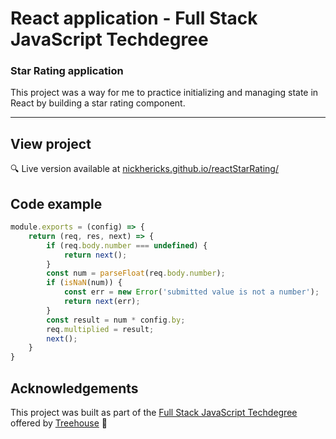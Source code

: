 # React application - Full Stack JavaScript Techdegree

### Star Rating application
This project was a way for me to practice initializing and managing state in React by building a star rating component.

***
<!-- <img src="https://res.cloudinary.com/dtqevfsxh/image/upload/v1554485395/portfolio/expressDoubler.png" width="700px"> -->

## View project
:mag: Live version available at [nickhericks.github.io/reactStarRating/](https://nickhericks.github.io/reactStarRating/)

<!-- ## Project objective -->
<!-- To complete this project I created JavaScript classes (Game, Board, Space, Player, Token) to organize the code. Each class, with its constructor function, methods, getters and setters is in its own .js file, and the app.js file handles the interaction with DOM elements. -->
<!-- 
## Techniques and concepts
- Express web framework -->

## Code example
```javascript
module.exports = (config) => {
	return (req, res, next) => {
		if (req.body.number === undefined) {
			return next();
		}
		const num = parseFloat(req.body.number);
		if (isNaN(num)) {
			const err = new Error('submitted value is not a number');
			return next(err);
		}
		const result = num * config.by;
		req.multiplied = result;
		next();
	}
}
```

## Acknowledgements
This project was built as part of the [Full Stack JavaScript Techdegree](https://join.teamtreehouse.com/techdegree/) offered by [Treehouse](https://teamtreehouse.com) :raised_hands:

